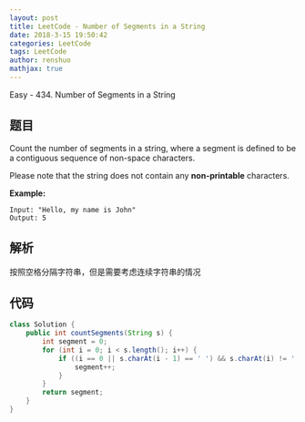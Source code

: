 ```yaml
---
layout: post
title: LeetCode - Number of Segments in a String
date: 2018-3-15 19:50:42
categories: LeetCode
tags: LeetCode
author: renshuo
mathjax: true
---
```


Easy - 434. Number of Segments in a String

<!--more-->

## 题目

Count the number of segments in a string, where a segment is defined to be a contiguous sequence of non-space characters.

Please note that the string does not contain any **non-printable** characters.

**Example:**

```
Input: "Hello, my name is John"
Output: 5
```

## 解析

按照空格分隔字符串，但是需要考虑连续字符串的情况

## 代码

``` java
class Solution {
    public int countSegments(String s) {
        int segment = 0;
        for (int i = 0; i < s.length(); i++) {
            if ((i == 0 || s.charAt(i - 1) == ' ') && s.charAt(i) != ' ') {
                segment++;
            }
        }
        return segment;
    }
}
```